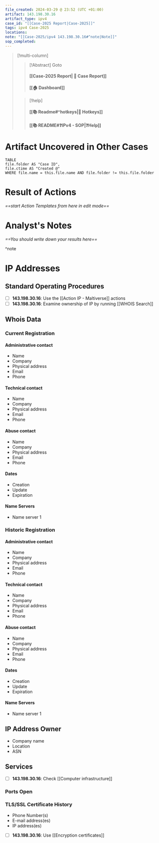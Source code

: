 ```yaml
---
file_created: 2024-03-29 @ 23:52 (UTC +01:00)
artifact: 143.198.30.16
artifact_type: ipv4
case_id: "[[Case-2025 Report|Case-2025]]"
tags: ipv4 Case-2025
locations:
note: "[[Case-2025/ipv4 143.198.30.16#^note|Note]]"
sop_completed: 
---
```

> [!multi-column]
>
>> [!Abstract] Goto
>> #### [[Case-2025 Report| 📑 Case Report]] 
>> #### [[🏠 Dashboard]]
>
>> [!help]
>> #### [[📚 Readme#^hotkeys\|🔑 Hotkeys]]
>> #### [[📚 README#❓IPv4 - SOP|❓Help]]

# Artifact Uncovered in Other Cases

```dataview
TABLE 
file.folder AS "Case ID",
file.ctime AS "Created @"
WHERE file.name = this.file.name AND file.folder != this.file.folder
```

# Result of Actions

_==start Action Templates from here in edit mode==_

# Analyst's Notes

_==You should write down your results here==_

^note

# IP Addresses

## Standard Operating Procedures

- [ ] **143.198.30.16**: Use the [[Action IP - Maltiverse]] actions
- [ ] **143.198.30.16**: Examine ownership of IP by running [[WHOIS Search]]

## Whois Data

### Current Registration

#### Administrative contact

- Name
- Company
- Physical address
- Email
- Phone

#### Technical contact

- Name
- Company
- Physical address
- Email
- Phone

#### Abuse contact

- Name
- Company
- Physical address
- Email
- Phone

#### Dates

- Creation
- Update
- Expiration

#### Name Servers

- Name server 1

### Historic Registration

#### Administrative contact

- Name
- Company
- Physical address
- Email
- Phone

#### Technical contact

- Name
- Company
- Physical address
- Email
- Phone

#### Abuse contact

- Name
- Company
- Physical address
- Email
- Phone

#### Dates

- Creation
- Update
- Expiration

#### Name Servers

- Name server 1

## IP Address Owner

- Company name
- Location
- ASN

## Services

- [ ] **143.198.30.16**: Check [[Computer infrastructure]]
### Ports Open

### TLS/SSL Certificate History

- Phone Number(s)
- E-mail address(es)
- IP address(es)
- [ ] **143.198.30.16**: Use [[Encryption certificates]]
